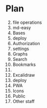 # Plan
2. file operations
3. md-easy
4. Bases
5. deploy
5. Authorization
6. settings
7. Graphs
8. Search
9. Bookmarks
10. 
11. Excalidraw
12. deploy
12. PWA
13. Icons
14. Public
15. Other staff
